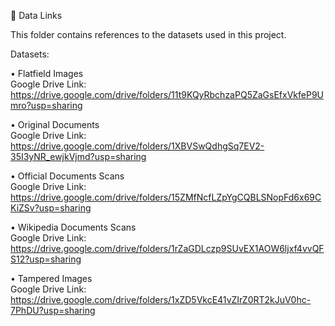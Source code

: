 📂 Data Links

This folder contains references to the datasets used in this project.  

Datasets:

• Flatfield Images  
  Google Drive Link: https://drive.google.com/drive/folders/11t9KQyRbchzaPQ5ZaGsEfxVkfeP9Umro?usp=sharing  

• Original Documents  
  Google Drive Link: https://drive.google.com/drive/folders/1XBVSwQdhgSq7EV2-35I3yNR_ewjkVjmd?usp=sharing  

• Official Documents Scans  
  Google Drive Link: https://drive.google.com/drive/folders/15ZMfNcfLZpYgCQBLSNopFd6x69CKiZSv?usp=sharing  

• Wikipedia Documents Scans  
  Google Drive Link: https://drive.google.com/drive/folders/1rZaGDLczp9SUvEX1AOW6ljxf4vvQFS12?usp=sharing  

• Tampered Images  
  Google Drive Link: https://drive.google.com/drive/folders/1xZD5VkcE41vZIrZ0RT2kJuV0hc-7PhDU?usp=sharing  
